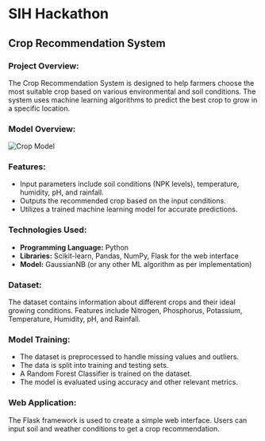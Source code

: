 # SIH Hackathon
## Crop Recommendation System

### Project Overview:

The Crop Recommendation System is designed to help farmers choose the most suitable crop based on various environmental and soil conditions. The system uses machine learning algorithms to predict the best crop to grow in a specific location.

### Model Overview:

![Crop Model](https://github.com/user-attachments/assets/970c82d7-f0e1-4a6e-ab85-21f5a08c3faa)

### Features:

- Input parameters include soil conditions (NPK levels), temperature, humidity, pH, and rainfall.
- Outputs the recommended crop based on the input conditions.
- Utilizes a trained machine learning model for accurate predictions.

### Technologies Used:

- **Programming Language:** Python
- **Libraries:** Scikit-learn, Pandas, NumPy, Flask for the web interface
- **Model:** GaussianNB (or any other ML algorithm as per implementation)

### Dataset:

The dataset contains information about different crops and their ideal growing conditions. Features include Nitrogen, Phosphorus, Potassium, Temperature, Humidity, pH, and Rainfall.

### Model Training:

- The dataset is preprocessed to handle missing values and outliers.
- The data is split into training and testing sets.
- A Random Forest Classifier is trained on the dataset.
- The model is evaluated using accuracy and other relevant metrics.

### Web Application:

The Flask framework is used to create a simple web interface. Users can input soil and weather conditions to get a crop recommendation.
